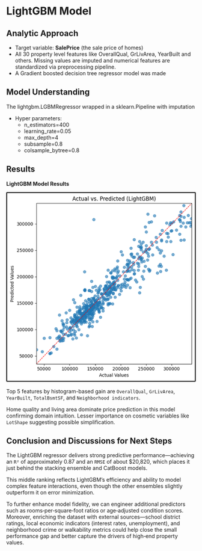 # LightGBM Model

## Analytic Approach

* Target variable: **SalePrice** (the sale price of homes)
* All 30 property level features like OverallQual, GrLivArea, YearBuilt and others. Missing values are imputed and numerical features are standardized via preprocessing pipeline.
* A Gradient boosted decision tree regressor model was made

## Model Understanding

The lightgbm.LGBMRegressor wrapped in a sklearn.Pipeline with imputation

* Hyper parameters:
    * n_estimators=400
    * learning_rate=0.05
    * max_depth=4
    * subsample=0.8
    * colsample_bytree=0.8


## Results

**LightGBM Model Results**

![LightGBM Model Results](../images/lightgbm_model.png)

Top 5 features by histogram-based gain are `OverallQual`, `GrLivArea`, `YearBuilt`, `TotalBsmtSF`, and `Neighborhood indicators`.

Home quality and living area dominate price prediction in this model confirming domain intuition. Lesser importance on cosmetic variables like `LotShape` suggesting possible simplification.


## Conclusion and Discussions for Next Steps

The LightGBM regressor delivers strong predictive performance—achieving an `R²` of approximately 0.87 and an `RMSE` of about $20,820, which places it just behind the stacking ensemble and CatBoost models. 

This middle ranking reflects LightGBM’s efficiency and ability to model complex feature interactions, even though the other ensembles slightly outperform it on error minimization.

To further enhance model fidelity, we can engineer additional predictors such as rooms‑per‑square‑foot ratios or age‑adjusted condition scores. Moreover, enriching the dataset with external sources—school district ratings, local economic indicators (interest rates, unemployment), and neighborhood crime or walkability metrics could help close the small performance gap and better capture the drivers of high‑end property values.
